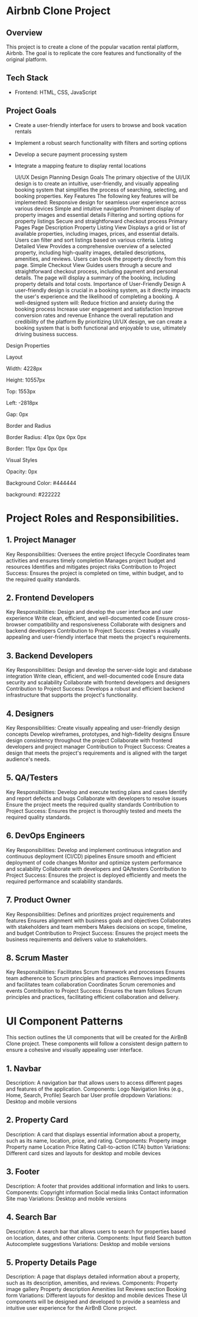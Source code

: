 # Airbnb Clone Project

## Overview

This project is to create a clone of the popular vacation rental platform, Airbnb. The goal is to replicate the core features and functionality of the original platform.

## Tech Stack

* Frontend: HTML, CSS, JavaScript


## Project Goals

* Create a user-friendly interface for users to browse and book vacation rentals
* Implement a robust search functionality with filters and sorting options
* Develop a secure payment processing system
* Integrate a mapping feature to display rental locations

  UI/UX Design Planning
Design Goals
The primary objective of the UI/UX design is to create an intuitive, user-friendly, and visually appealing booking system that simplifies the process of searching, selecting, and booking properties.
Key Features
The following key features will be implemented:
Responsive design for seamless user experience across various devices
Simple and intuitive navigation
Prominent display of property images and essential details
Filtering and sorting options for property listings
Secure and straightforward checkout process
Primary Pages
Page	Description
Property Listing View	Displays a grid or list of available properties, including images, prices, and essential details. Users can filter and sort listings based on various criteria.
Listing Detailed View	Provides a comprehensive overview of a selected property, including high-quality images, detailed descriptions, amenities, and reviews. Users can book the property directly from this page.
Simple Checkout View	Guides users through a secure and straightforward checkout process, including payment and personal details. The page will display a summary of the booking, including property details and total costs.
Importance of User-Friendly Design
A user-friendly design is crucial in a booking system, as it directly impacts the user's experience and the likelihood of completing a booking. A well-designed system will:
Reduce friction and anxiety during the booking process
Increase user engagement and satisfaction
Improve conversion rates and revenue
Enhance the overall reputation and credibility of the platform
By prioritizing UI/UX design, we can create a booking system that is both functional and enjoyable to use, ultimately driving business success.

Design Properties

Layout

Width: 4228px

Height: 10557px

Top: 1553px

Left: -2818px

Gap: 0px

Border and Radius

Border Radius: 41px 0px 0px 0px

Border: 11px 0px 0px 0px

Visual Styles

Opacity: 0px

Background Color: #444444

background: #222222

# Project Roles and Responsibilities.

## 1. Project Manager
Key Responsibilities:
Oversees the entire project lifecycle
Coordinates team activities and ensures timely completion
Manages project budget and resources
Identifies and mitigates project risks
Contribution to Project Success: Ensures the project is completed on time, within budget, and to the required quality standards.
## 2. Frontend Developers
Key Responsibilities:
Design and develop the user interface and user experience
Write clean, efficient, and well-documented code
Ensure cross-browser compatibility and responsiveness
Collaborate with designers and backend developers
Contribution to Project Success: Creates a visually appealing and user-friendly interface that meets the project's requirements.
## 3. Backend Developers
Key Responsibilities:
Design and develop the server-side logic and database integration
Write clean, efficient, and well-documented code
Ensure data security and scalability
Collaborate with frontend developers and designers
Contribution to Project Success: Develops a robust and efficient backend infrastructure that supports the project's functionality.
## 4. Designers
Key Responsibilities:
Create visually appealing and user-friendly design concepts
Develop wireframes, prototypes, and high-fidelity designs
Ensure design consistency throughout the project
Collaborate with frontend developers and project manager
Contribution to Project Success: Creates a design that meets the project's requirements and is aligned with the target audience's needs.
## 5. QA/Testers
Key Responsibilities:
Develop and execute testing plans and cases
Identify and report defects and bugs
Collaborate with developers to resolve issues
Ensure the project meets the required quality standards
Contribution to Project Success: Ensures the project is thoroughly tested and meets the required quality standards.
## 6. DevOps Engineers
Key Responsibilities:
Develop and implement continuous integration and continuous deployment (CI/CD) pipelines
Ensure smooth and efficient deployment of code changes
Monitor and optimize system performance and scalability
Collaborate with developers and QA/testers
Contribution to Project Success: Ensures the project is deployed efficiently and meets the required performance and scalability standards.
## 7. Product Owner
Key Responsibilities:
Defines and prioritizes project requirements and features
Ensures alignment with business goals and objectives
Collaborates with stakeholders and team members
Makes decisions on scope, timeline, and budget
Contribution to Project Success: Ensures the project meets the business requirements and delivers value to stakeholders.
## 8. Scrum Master
Key Responsibilities:
Facilitates Scrum framework and processes
Ensures team adherence to Scrum principles and practices
Removes impediments and facilitates team collaboration
Coordinates Scrum ceremonies and events
Contribution to Project Success: Ensures the team follows Scrum principles and practices, facilitating efficient collaboration and delivery.


# UI Component Patterns
This section outlines the UI components that will be created for the AirBnB Clone project. These components will follow a consistent design pattern to ensure a cohesive and visually appealing user interface.
## 1. Navbar
Description: A navigation bar that allows users to access different pages and features of the application.
Components:
Logo
Navigation links (e.g., Home, Search, Profile)
Search bar
User profile dropdown
Variations: Desktop and mobile versions
## 2. Property Card
Description: A card that displays essential information about a property, such as its name, location, price, and rating.
Components:
Property image
Property name
Location
Price
Rating
Call-to-action (CTA) button
Variations: Different card sizes and layouts for desktop and mobile devices
## 3. Footer
Description: A footer that provides additional information and links to users.
Components:
Copyright information
Social media links
Contact information
Site map
Variations: Desktop and mobile versions
## 4. Search Bar
Description: A search bar that allows users to search for properties based on location, dates, and other criteria.
Components:
Input field
Search button
Autocomplete suggestions
Variations: Desktop and mobile versions
## 5. Property Details Page
Description: A page that displays detailed information about a property, such as its description, amenities, and reviews.
Components:
Property image gallery
Property description
Amenities list
Reviews section
Booking form
Variations: Different layouts for desktop and mobile devices
These UI components will be designed and developed to provide a seamless and intuitive user experience for the AirBnB Clone project.
